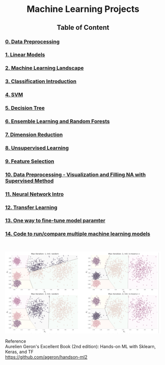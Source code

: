 <div align="center"><h1> Machine Learning Projects</h1></div>

<div align="center"><h2>Table of Content</h2></div>
<h3> <a href="/notebook/Data_Preprocessing.ipynb"> 0. Data Preprocessing </a> </h3>
<h3> <a href="/notebook/Linear_Models.ipynb"> 1. Linear Models </a> </h3>
<h3> <a href="/notebook/The_Machine_Learning_Landscape.ipynb"> 2. Machine Learning Landscape </a>  </h3>
<h3> <a href="/notebook/Classification_Intro.ipynb"> 3. Classification Introduction </a> </h3>
<h3> <a href="/notebook/SVM.ipynb"> 4. SVM </a>  </h3>
<h3> <a href="/notebook/DecisionTree.ipynb"> 5. Decision Tree </a>  </h3>
<h3> <a href="/notebook/EnsembleLearning_and_RandomForests.ipynb"> 6. Ensemble Learning and Random Forests </a> </h3>
<h3> <a href="/notebook/Dimension_Reduction.ipynb"> 7. Dimension Reduction </a>  </h3>
<h3> <a href="/notebook/Unsupervised_Learning.ipynb"> 8. Unsupervised Learning </a> </h3> 
<h3> <a href="/notebook/Feature_Selection.ipynb"> 9. Feature Selection </a> </h3>
<h3> <a href="/notebook/Data_Visualization_and_Fill_NA_by_Supervised_Method.ipynb"> 10. Data Preprocessing - Visualization and Filling NA with Supervised Method </a> </h3> 
<h3> <a href="/notebook/Neural_network_intro.ipynb"> 11. Neural Network Intro </a> </h3> 
<h3> <a href="/notebook/DL_Transfer_Learning.ipynb"> 12. Transfer Learning </a> </h3> 
<h3> <a href='https://github.com/wanwanliang/ML_Projects/blob/main/One%20way%20to%20fine%20tune%20model%20parameter'> 13. One way to fine-tune model paramter </a> </h3> 
<h3> <a href='https://github.com/wanwanliang/ML_Projects/blob/main/notebook/ML_soil_concentration_code_with_LiDong.ipynb'> 14. Code to run/compare multiple machine learning models </a> </h3> 

<br/>

![Machine Learning](/clustering.PNG)

Reference <br/>
Aurelien Geron's Excellent Book (2nd edition): Hands-on ML with Sklearn, Keras, and TF <br/>
https://github.com/ageron/handson-ml2

